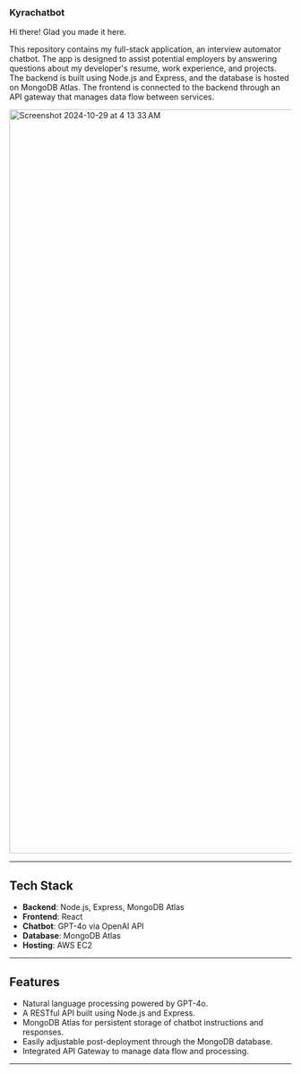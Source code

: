 ### Kyrachatbot

Hi there! Glad you made it here. 

This repository contains my full-stack application, an interview automator chatbot. The app is designed to assist potential employers by answering questions about my developer's resume, work experience, and projects. The backend is built using Node.js and Express, and the database is hosted on MongoDB Atlas. The frontend is connected to the backend through an API gateway that manages data flow between services.

<img width="1328" alt="Screenshot 2024-10-29 at 4 13 33 AM" src="https://github.com/user-attachments/assets/313083b5-b599-4ce7-b2d8-deb8160a74b9">

---

## Tech Stack
- **Backend**: Node.js, Express, MongoDB Atlas
- **Frontend**: React 
- **Chatbot**: GPT-4o via OpenAI API
- **Database**: MongoDB Atlas
- **Hosting**: AWS EC2

---

## Features
- Natural language processing powered by GPT-4o.
- A RESTful API built using Node.js and Express.
- MongoDB Atlas for persistent storage of chatbot instructions and responses.
- Easily adjustable post-deployment through the MongoDB database.
- Integrated API Gateway to manage data flow and processing.

---
